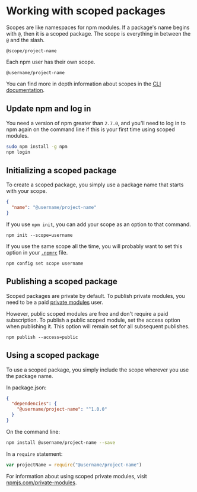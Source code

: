 <!--
title: 14 - Working with scoped packages
featured: true
-->

# Working with scoped packages

Scopes are like namespaces for npm modules. If a package's name begins with `@`, then it is a scoped package. The scope is everything in between the `@` and the slash.

```
@scope/project-name
```

Each npm user has their own scope.

```
@username/project-name
```

You can find more in depth information about scopes in the [CLI documentation](https://docs.npmjs.com/misc/scope#publishing-public-scoped-packages-to-the-public-npm-registry).

## Update npm and log in

You need a version of npm greater than `2.7.0`, and you'll need to log in to npm again
on the command line if this is your first time using scoped modules.

```sh
sudo npm install -g npm
npm login
```

## Initializing a scoped package

To create a scoped package, you simply use a package name that starts with your scope.

```json
{
  "name": "@username/project-name"
}
```

If you use `npm init`, you can add your scope as an option to that command.

```
npm init --scope=username
```

If you use the same scope all the time, you will probably want to set this option in your [`.npmrc`](https://docs.npmjs.com/files/npmrc) file.

```
npm config set scope username
```

## Publishing a scoped package

Scoped packages are private by default. To publish private modules, you need to be a paid [private modules](https://www.npmjs.com/private-modules) user.

However, public scoped modules are free and don't require a paid subscription. To publish a public scoped module, set the access option when publishing it. This option will remain set for all subsequent publishes.

```
npm publish --access=public
```

## Using a scoped package

To use a scoped package, you simply include the scope wherever you use the package name.

In package.json:

```json
{
  "dependencies": {
    "@username/project-name": "^1.0.0"
  }
}
```

On the command line:

```sh
npm install @username/project-name --save
```

In a `require` statement:

```js
var projectName = require("@username/project-name")
```

For information about using scoped private modules, visit [npmjs.com/private-modules](https://www.npmjs.com/private-modules).

